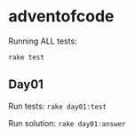 # adventofcode

Running ALL tests:

`rake test`

## Day01

Run tests: `rake day01:test`

Run solution: `rake day01:answer`
